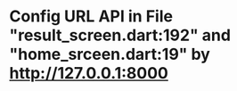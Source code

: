 # Config URL API  in File  "result_screen.dart:192" and "home_srceen.dart:19" by  http://127.0.0.1:8000